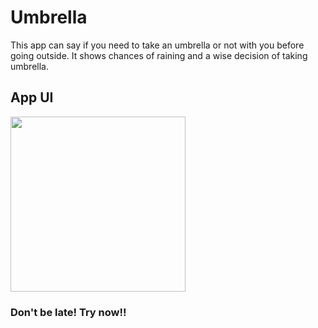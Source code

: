 # Umbrella

This app can say if you need to take an umbrella or not with you before going outside.
It shows chances of raining and a wise decision of taking umbrella.

## App UI

<img src="https://user-images.githubusercontent.com/34432093/140092450-c3cc94b3-7c01-4275-99f9-8736670645ac.jpg" width="280" >

### Don't be late! Try now!!





